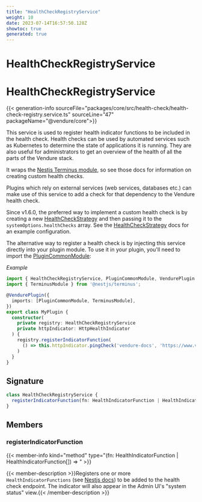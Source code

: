 ```yaml
---
title: "HealthCheckRegistryService"
weight: 10
date: 2023-07-14T16:57:50.128Z
showtoc: true
generated: true
---
```

<!-- This file was generated from the Vendure source. Do not modify. Instead, re-run the "docs:build" script -->

# HealthCheckRegistryService
<div class="symbol">


# HealthCheckRegistryService

{{< generation-info sourceFile="packages/core/src/health-check/health-check-registry.service.ts" sourceLine="47" packageName="@vendure/core">}}

This service is used to register health indicator functions to be included in the
health check. Health checks can be used by automated services such as Kubernetes
to determine the state of applications it is running. They are also useful for
administrators to get an overview of the health of all the parts of the
Vendure stack.

It wraps the [Nestjs Terminus module](https://docs.nestjs.com/recipes/terminus),
so see those docs for information on creating custom health checks.

Plugins which rely on external services (web services, databases etc.) can make use of this
service to add a check for that dependency to the Vendure health check.


Since v1.6.0, the preferred way to implement a custom health check is by creating a new
<a href='/typescript-api/health-check/health-check-strategy#healthcheckstrategy'>HealthCheckStrategy</a> and then passing it to the `systemOptions.healthChecks` array.
See the <a href='/typescript-api/health-check/health-check-strategy#healthcheckstrategy'>HealthCheckStrategy</a> docs for an example configuration.

The alternative way to register a health check is by injecting this service directly into your
plugin module. To use it in your plugin, you'll need to import the <a href='/typescript-api/plugin/plugin-common-module#plugincommonmodule'>PluginCommonModule</a>:

*Example*

```TypeScript
import { HealthCheckRegistryService, PluginCommonModule, VendurePlugin } from '@vendure/core';
import { TerminusModule } from '@nestjs/terminus';

@VendurePlugin({
  imports: [PluginCommonModule, TerminusModule],
})
export class MyPlugin {
  constructor(
    private registry: HealthCheckRegistryService
    private httpIndicator: HttpHealthIndicator
  ) {
    registry.registerIndicatorFunction(
      () => this.httpIndicator.pingCheck('vendure-docs', 'https://www.vendure.io/docs/'),
    )
  }
}
```

## Signature

```TypeScript
class HealthCheckRegistryService {
  registerIndicatorFunction(fn: HealthIndicatorFunction | HealthIndicatorFunction[]) => ;
}
```
## Members

### registerIndicatorFunction

{{< member-info kind="method" type="(fn: HealthIndicatorFunction | HealthIndicatorFunction[]) => "  >}}

{{< member-description >}}Registers one or more `HealthIndicatorFunctions` (see [Nestjs docs](https://docs.nestjs.com/recipes/terminus#setting-up-a-healthcheck))
to be added to the health check endpoint.
The indicator will also appear in the Admin UI's "system status" view.{{< /member-description >}}


</div>
